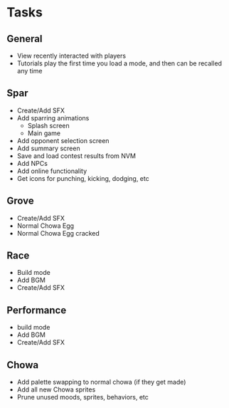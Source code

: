# Tasks

## General
- View recently interacted with players
- Tutorials play the first time you load a mode, and then can be recalled any time

## Spar
- Create/Add SFX
- Add sparring animations
  - Splash screen
  - Main game
- Add opponent selection screen
- Add summary screen
- Save and load contest results from NVM
- Add NPCs
- Add online functionality
- Get icons for punching, kicking, dodging, etc

## Grove
- Create/Add SFX
- Normal Chowa Egg
- Normal Chowa Egg cracked

## Race
- Build mode
- Add BGM
- Create/Add SFX

## Performance
- build mode
- Add BGM
- Create/Add SFX

## Chowa
- Add palette swapping to normal chowa (if they get made)
- Add all new Chowa sprites
- Prune unused moods, sprites, behaviors, etc